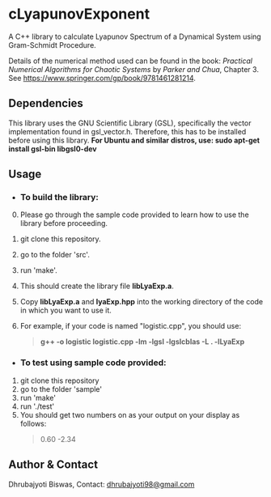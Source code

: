 # cLyapunovExponent
A C++ library to calculate Lyapunov Spectrum of a Dynamical System using Gram-Schmidt Procedure.

Details of the numerical method used can be found in the book: *Practical Numerical Algorithms for Chaotic Systems* by *Parker and Chua*, Chapter 3. See <https://www.springer.com/gp/book/9781461281214>.

## Dependencies
This library uses the GNU Scientific Library (GSL), specifically the vector implementation found in gsl_vector.h. Therefore, this has to be installed before using this library. 
**For Ubuntu and similar distros, use: sudo apt-get install gsl-bin libgsl0-dev**

## Usage

* ### To build the library: 
0. Please go through the sample code provided to learn how to use the library before proceeding.
1. git clone this repository.
2. go to the folder 'src'.
3. run 'make'.
4. This should create the library file **libLyaExp.a**.
5. Copy **libLyaExp.a** and **lyaExp.hpp** into the working directory of the code in which you want to use it.
6. For example, if your code is named "logistic.cpp", you should use:

   >**g++ -o logistic logistic.cpp -lm -lgsl -lgslcblas -L . -lLyaExp**
   
* ### To test using sample code provided:
1. git clone this repository
2. go to the folder 'sample'
3. run 'make'
4. run './test'
5. You should get two numbers on as your output on your display as follows:
    >0.60 -2.34
    
## Author & Contact 
Dhrubajyoti Biswas, Contact: <dhrubajyoti98@gmail.com>
